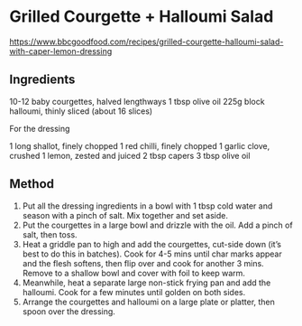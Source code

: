 # Grilled Courgette + Halloumi Salad

https://www.bbcgoodfood.com/recipes/grilled-courgette-halloumi-salad-with-caper-lemon-dressing

## Ingredients

10-12 baby courgettes, halved lengthways
1 tbsp olive oil
225g block halloumi, thinly sliced (about 16 slices)

For the dressing

1 long shallot, finely chopped
1 red chilli, finely chopped
1 garlic clove, crushed
1 lemon, zested and juiced
2 tbsp capers
3 tbsp olive oil

## Method

1. Put all the dressing ingredients in a bowl with 1 tbsp cold water and season with a pinch of salt. Mix together and set aside.
2. Put the courgettes in a large bowl and drizzle with the oil. Add a pinch of salt, then toss.
3. Heat a griddle pan to high and add the courgettes, cut-side down (it’s best to do this in batches). Cook for 4-5 mins until char marks appear and the flesh softens, then flip over and cook for another 3 mins. Remove to a shallow bowl and cover with foil to keep warm.
4. Meanwhile, heat a separate large non-stick frying pan and add the halloumi. Cook for a few minutes until golden on both sides.
5. Arrange the courgettes and halloumi on a large plate or platter, then spoon over the dressing.
